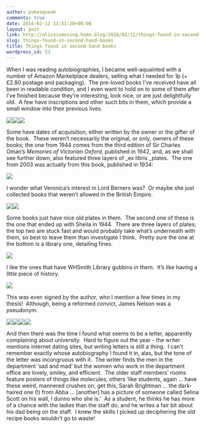 ```yaml
---
author: pokesqueak
comments: true
date: 2016-02-12 13:51:28+00:00
layout: post
link: http://aliceismoving.home.blog/2016/02/12/things-found-in-second-hand-books/
slug: things-found-in-second-hand-books
title: Things found in second-hand books
wordpress_id: 53
---
```


When I was reading autobiographies, I became well-aquainted with a number of Amazon Marketplace dealers, selling what I needed for 1p (+ £2.80 postage and packaging).  The pre-loved books I’ve received have all been in readable condition, and I even want to hold on to some of them after I’ve finished because they’re interesting, look nice, or are just delightfully old.  A few have inscriptions and other such bits in them, which provide a small window into their previous lives.

![](https://66.media.tumblr.com/15301b73d4ec17fee7896866e8c09153/tumblr_inline_o2frufnVnJ1s70b7a_540.jpg)![](https://66.media.tumblr.com/8c462d8b8b23a7ce602b955735d6722e/tumblr_inline_o2frutwOF01s70b7a_540.jpg)![](https://66.media.tumblr.com/ba32df5cc8b4f9b1bb84d93f7c64de72/tumblr_inline_o2fruyz19i1s70b7a_540.jpg)

Some have dates of acquisition, either written by the owner or the gifter of the book.  These weren’t necessarily the original, or only, owners of these books; the one from 1944 comes from the third edition of Sir Charles Oman’s _Memories of Victorian Oxford_, published in 1942, and, as we shall see further down, also featured three layers of _ex libris _plates.  The one from 2003 was actually from this book, published in 1934:

![](https://66.media.tumblr.com/0fee63e1a34aec8e938a8ad2424c086d/tumblr_inline_o2fs70K4lJ1s70b7a_540.jpg)

I wonder what Veronica’s interest in Lord Berners was?  Or maybe she just collected books that weren’t allowed in the British Empire.

![](https://66.media.tumblr.com/66161939ddf44f4a3657515736071e41/tumblr_inline_o2fs9aHclj1s70b7a_540.jpg)![](https://66.media.tumblr.com/60c6e651838a78996b7b569e371dc8a9/tumblr_inline_o2fs9li6vc1s70b7a_540.jpg)

Some books just have nice old plates in them.  The second one of these is the one that ended up with Sheila in 1944.  There are three layers of plates; the top two are stuck fast and would probably take what’s underneath with them, so best to leave them than investigate I think.  Pretty sure the one at the bottom is a library one, detailing fines.

![](https://66.media.tumblr.com/0a3aa4b75801af66a52dfcc6c179da5f/tumblr_inline_o2fsdzBOKg1s70b7a_540.jpg)

I like the ones that have WHSmith Library gubbins in them.  It’s like having a little piece of history.

![](https://66.media.tumblr.com/38283b749a1ea337def0b980e0d5183e/tumblr_inline_o2fsezcX3r1s70b7a_540.jpg)

This was even signed by the author, who I mention a few times in my thesis!  Although, being a reformed convict, James Nelson was a pseudonym.

![](https://66.media.tumblr.com/a466699aa66592d15a073510564d4256/tumblr_inline_o2fsfy6nkn1s70b7a_540.jpg)![](https://66.media.tumblr.com/0e044447a7d06952c21f99b9c8d7753d/tumblr_inline_o2fsgzVRP21s70b7a_540.jpg)![](https://66.media.tumblr.com/f23e2e971185af4d095157d7ce2ad0f8/tumblr_inline_o2fsh4y0dV1s70b7a_540.jpg)![](https://66.media.tumblr.com/026ba0b87075336d0134102ac0c72bb6/tumblr_inline_o2fsh9s5C41s70b7a_540.jpg)

And then there was the time I found what seems to be a letter, apparently complaining about university.  Hard to figure out the year - the writer mentions internet dating sites, but writing letters is still a thing.  I can’t remember exactly whose autobiography I found it in, alas, but the tone of the letter was incongruous with it.  The writer finds the men in the department ‘sad and mad’ but the women who work in the department office are lovely, smiley, and efficient.  The older staff members’ rooms feature posters of things like molecules, others ‘like students, again … have these weird, mannered crushes on, get this, Sarah Brightman … the dark-haired one (!) from Abba … [another] has a picture of someone called Selina Scott on his wall, I dunno who she is.’  As a student, he thinks he has more of a chance with the ladies than the staff do, and he writes a fair bit about his dad being on the staff.  I knew the skills I picked up deciphering the old recipe books wouldn’t go to waste!  

